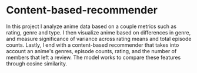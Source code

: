 # Content-based-recommender
In this project I analyze anime data based on a couple metrics such as rating, genre and type. I then visualize anime based on differences in genre, and measure significance of variance across rating means and total episode counts. Lastly, I end with a content-based recommender that takes into account an anime's genres, episode counts, rating, and the number of members that left a review. The model works to compare these features through cosine similarity.
